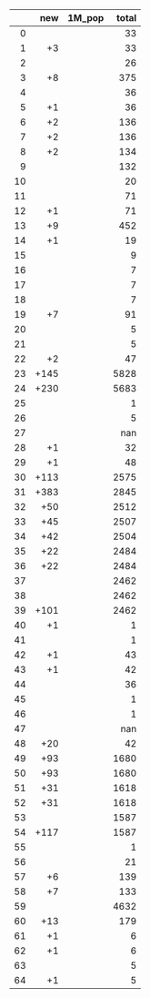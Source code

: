 |    |   new | 1M_pop   |   total |
|---:|------:|:---------|--------:|
|  0 |       |          |      33 |
|  1 |    +3 |          |      33 |
|  2 |       |          |      26 |
|  3 |    +8 |          |     375 |
|  4 |       |          |      36 |
|  5 |    +1 |          |      36 |
|  6 |    +2 |          |     136 |
|  7 |    +2 |          |     136 |
|  8 |    +2 |          |     134 |
|  9 |       |          |     132 |
| 10 |       |          |      20 |
| 11 |       |          |      71 |
| 12 |    +1 |          |      71 |
| 13 |    +9 |          |     452 |
| 14 |    +1 |          |      19 |
| 15 |       |          |       9 |
| 16 |       |          |       7 |
| 17 |       |          |       7 |
| 18 |       |          |       7 |
| 19 |    +7 |          |      91 |
| 20 |       |          |       5 |
| 21 |       |          |       5 |
| 22 |    +2 |          |      47 |
| 23 |  +145 |          |    5828 |
| 24 |  +230 |          |    5683 |
| 25 |       |          |       1 |
| 26 |       |          |       5 |
| 27 |       |          |     nan |
| 28 |    +1 |          |      32 |
| 29 |    +1 |          |      48 |
| 30 |  +113 |          |    2575 |
| 31 |  +383 |          |    2845 |
| 32 |   +50 |          |    2512 |
| 33 |   +45 |          |    2507 |
| 34 |   +42 |          |    2504 |
| 35 |   +22 |          |    2484 |
| 36 |   +22 |          |    2484 |
| 37 |       |          |    2462 |
| 38 |       |          |    2462 |
| 39 |  +101 |          |    2462 |
| 40 |    +1 |          |       1 |
| 41 |       |          |       1 |
| 42 |    +1 |          |      43 |
| 43 |    +1 |          |      42 |
| 44 |       |          |      36 |
| 45 |       |          |       1 |
| 46 |       |          |       1 |
| 47 |       |          |     nan |
| 48 |   +20 |          |      42 |
| 49 |   +93 |          |    1680 |
| 50 |   +93 |          |    1680 |
| 51 |   +31 |          |    1618 |
| 52 |   +31 |          |    1618 |
| 53 |       |          |    1587 |
| 54 |  +117 |          |    1587 |
| 55 |       |          |       1 |
| 56 |       |          |      21 |
| 57 |    +6 |          |     139 |
| 58 |    +7 |          |     133 |
| 59 |       |          |    4632 |
| 60 |   +13 |          |     179 |
| 61 |    +1 |          |       6 |
| 62 |    +1 |          |       6 |
| 63 |       |          |       5 |
| 64 |    +1 |          |       5 |